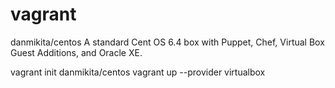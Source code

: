 # vagrant

danmikita/centos 
A standard Cent OS 6.4 box with Puppet, Chef, Virtual Box Guest Additions, and Oracle XE.

vagrant init danmikita/centos
vagrant up --provider virtualbox

